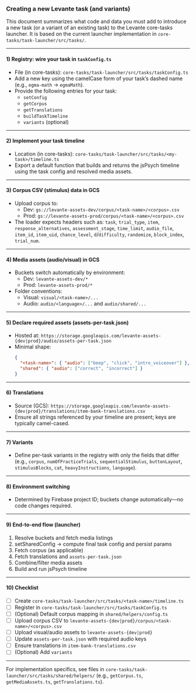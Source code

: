 ### Creating a new Levante task (and variants)

This document summarizes what code and data you must add to introduce a new task (or a variant of an existing task) to the Levante core-tasks launcher. It is based on the current launcher implementation in `core-tasks/task-launcher/src/tasks/`.

---

#### 1) Registry: wire your task in `taskConfig.ts`
- File (in core-tasks): `core-tasks/task-launcher/src/tasks/taskConfig.ts`
- Add a new key using the camelCase form of your task’s dashed name (e.g., `egma-math` → `egmaMath`).
- Provide the following entries for your task:
  - `setConfig`
  - `getCorpus`
  - `getTranslations`
  - `buildTaskTimeline`
  - `variants` (optional)

---

#### 2) Implement your task timeline
- Location (in core-tasks): `core-tasks/task-launcher/src/tasks/<my-task>/timeline.ts`
- Export a default function that builds and returns the jsPsych timeline using the task config and resolved media assets.

---

#### 3) Corpus CSV (stimulus) data in GCS
- Upload corpus to:
  - Dev: `gs://levante-assets-dev/corpus/<task-name>/<corpus>.csv`
  - Prod: `gs://levante-assets-prod/corpus/<task-name>/<corpus>.csv`
- The loader expects headers such as: `task`, `trial_type`, `item`, `response_alternatives`, `assessment_stage`, `time_limit`, `audio_file`, `item_id`, `item_uid`, `chance_level`, `d`/`difficulty`, `randomize`, `block_index`, `trial_num`.

---

#### 4) Media assets (audio/visual) in GCS
- Buckets switch automatically by environment:
  - Dev: `levante-assets-dev/*`
  - Prod: `levante-assets-prod/*`
- Folder conventions:
  - Visual: `visual/<task-name>/...`
  - Audio: `audio/<language>/...` and `audio/shared/...`

---

#### 5) Declare required assets (assets-per-task.json)
- Hosted at: `https://storage.googleapis.com/levante-assets-{dev|prod}/audio/assets-per-task.json`
- Minimal shape:
  ```json
  {
    "<task-name>": { "audio": ["beep", "click", "intro_voiceover"] },
    "shared": { "audio": ["correct", "incorrect"] }
  }
  ```

---

#### 6) Translations
- Source (GCS): `https://storage.googleapis.com/levante-assets-{dev|prod}/translations/item-bank-translations.csv`
- Ensure all strings referenced by your timeline are present; keys are typically camel-cased.

---

#### 7) Variants
- Define per-task variants in the registry with only the fields that differ (e.g., `corpus`, `numOfPracticeTrials`, `sequentialStimulus`, `buttonLayout`, `stimulusBlocks`, `cat`, `heavyInstructions`, `language`).

---

#### 8) Environment switching
- Determined by Firebase project ID; buckets change automatically—no code changes required.

---

#### 9) End-to-end flow (launcher)
1) Resolve buckets and fetch media listings
2) setSharedConfig → compute final task config and persist params
3) Fetch corpus (as applicable)
4) Fetch translations and `assets-per-task.json`
5) Combine/filter media assets
6) Build and run jsPsych timeline

---

#### 10) Checklist
- [ ] Create `core-tasks/task-launcher/src/tasks/<task-name>/timeline.ts`
- [ ] Register in `core-tasks/task-launcher/src/tasks/taskConfig.ts`
- [ ] (Optional) Default corpus mapping in `shared/helpers/config.ts`
- [ ] Upload corpus CSV to `levante-assets-{dev|prod}/corpus/<task-name>/<corpus>.csv`
- [ ] Upload visual/audio assets to `levante-assets-{dev|prod}`
- [ ] Update `assets-per-task.json` with required audio keys
- [ ] Ensure translations in `item-bank-translations.csv`
- [ ] (Optional) Add `variants`

---

For implementation specifics, see files in `core-tasks/task-launcher/src/tasks/shared/helpers/` (e.g., `getCorpus.ts`, `getMediaAssets.ts`, `getTranslations.ts`).

